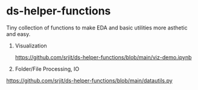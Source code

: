 # ds-helper-functions

Tiny collection of functions to make EDA and basic utilities more asthetic and easy.

1. Visualization

   https://github.com/srjit/ds-helper-functions/blob/main/viz-demo.ipynb
   
 2. Folder/File Processing, IO
 
   https://github.com/srjit/ds-helper-functions/blob/main/datautils.py
   
   
  
